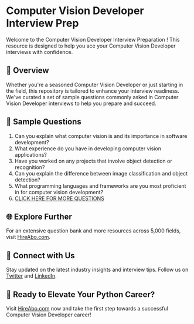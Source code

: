 # Computer Vision Developer Interview Prep

Welcome to the Computer Vision Developer Interview Preparation ! This resource is designed to help you ace your Computer Vision Developer interviews with confidence.

## 🚀 Overview

Whether you're a seasoned Computer Vision Developer or just starting in the field, this repository is tailored to enhance your interview readiness. We've curated a set of sample questions commonly asked in Computer Vision Developer interviews to help you prepare and succeed.

## 📝 Sample Questions

1. Can you explain what computer vision is and its importance in software development?
2. What experience do you have in developing computer vision applications?
3. Have you worked on any projects that involve object detection or recognition?
4. Can you explain the difference between image classification and object detection?
5. What programming languages and frameworks are you most proficient in for computer vision development?
6. [CLICK HERE FOR MORE QUESTIONS](https://hireabo.com/job/0_0_81/Computer%20Vision%20Developer)

## 🌐 Explore Further

For an extensive question bank and more resources across 5,000 fields, visit [HireAbo.com](https://www.hireabo.com).

## 📱 Connect with Us

Stay updated on the latest industry insights and interview tips. Follow us on [Twitter](https://twitter.com/hireabo) and [LinkedIn](https://www.linkedin.com/in/hire-abo-3609972a8/).

## 🚀 Ready to Elevate Your Python Career?

Visit [HireAbo.com](https://www.hireabo.com) now and take the first step towards a successful Computer Vision Developer career!